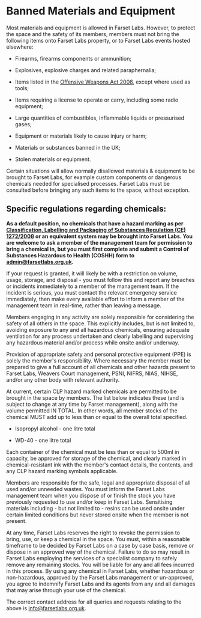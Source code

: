 # Banned Materials and Equipment

Most materials and equipment is allowed in Farset Labs. However, to protect the space and the safety of its members, members must not bring the following items onto Farset Labs property, or to Farset Labs events hosted elsewhere:

* Firearms, firearms components or ammunition;

* Explosives, explosive charges and related paraphernalia;

* Items listed in the [Offensive Weapons Act 2008](https://www.cps.gov.uk/legal-guidance/offensive-weapons-knives-bladed-and-pointed-articles), except where used as tools;

* Items requiring a license to operate or carry, including some radio equipment;

* Large quantities of combustibles, inflammable liquids or pressurised gases;

* Equipment or materials likely to cause injury or harm;

* Materials or substances banned in the UK;

* Stolen materials or equipment.

Certain situations will allow normally disallowed materials & equipment to be brought to Farset Labs, for example custom components or dangerous chemicals needed for specialised processes. Farset Labs must be consulted before bringing any such items to the space, without exception.

## Specific regulations regarding chemicals:

**As a default position, no chemicals that have a hazard marking as per [Classification, Labelling and Packaging of Substances Regulation (CE) 1272/2008](https://echa.europa.eu/documents/10162/13643/questions_and_answers_clp_20090526_en.pdf) or an equivalent system may be brought into Farset Labs. You are welcome to ask a member of the management team for permission to bring a chemical in, but you must first complete and submit a Control of Substances Hazardous to Health (COSHH) form to [admin@farsetlabs.org.uk](mailto:admin@farsetlabs.org.uk).**

If your request is granted, it will likely be with a restriction on volume, usage, storage, and disposal - you must follow this and report any breaches or incidents immediately to a member of the management team. If the incident is serious, you must contact the relevant emergency service immediately, then make every available effort to inform a member of the management team in real-time, rather than leaving a message. 

Members engaging in any activity are solely responsible for considering the safety of all others in the space. This explicitly includes, but is not limited to, avoiding exposure to any and all hazardous chemicals, ensuring adequate ventilation for any process undertaken and clearly labelling and supervising any hazardous material and/or process while onsite and/or underway.

Provision of appropriate safety and personal protective equipment (PPE) is solely the member's responsibility. Where necessary the member must be prepared to give a full account of all chemicals and other hazards present to Farset Labs, Weavers Court management, PSNI, NIFRS, NIAS, NIHSE, and/or any other body with relevant authority.

At current, certain CLP hazard marked chemicals are permitted to be brought in the space by members. The list below indicates these (and is subject to change at any time by Farset management), along with the volume permitted IN TOTAL. In other words, all member stocks of the chemical MUST add up to less than or equal to the overall total specified. 

* Isopropyl alcohol 	-	one litre total

* WD-40 		- 	one litre total 

Each container of the chemical must be less than or equal to 500ml in capacity, be approved for storage of the chemical, and clearly marked in chemical-resistant ink with the member's contact details, the contents, and any CLP hazard marking symbols applicable. 

Members are responsible for the safe, legal and appropriate disposal of all used and/or unneeded wastes. You must inform the Farset Labs management team when you dispose of or finish the stock you have previously requested to use and/or keep in Farset Labs. Sensitising materials including - but not limited to - resins can be used onsite under certain limited conditions but never stored onsite when the member is not present.

At any time, Farset Labs reserves the right to revoke the permission to bring, use, or keep a chemical in the space. You must, within a reasonable timeframe to be decided by Farset Labs on a case by case basis, remove or dispose in an approved way of the chemical. Failure to do so may result in Farset Labs employing the services of a specialist company to safely remove any remaining stocks. You will be liable for any and all fees incurred in this process. By using any chemical in Farset Labs, whether hazardous or non-hazardous, approved by the Farset Labs management or un-approved, you agree to indemnify Farset Labs and its agents from any and all damages that may arise through your use of the chemical.

The correct contact address for all queries and requests relating to the above is [info@farsetlabs.org.uk](mailto:info@farsetlabs.org.uk).